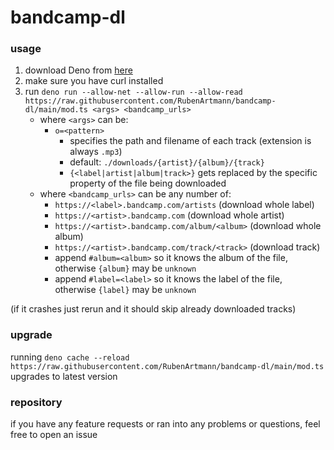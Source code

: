 # bandcamp-dl
### usage
1. download Deno from [here](https://deno.land/#installation)
2. make sure you have curl installed
3. run ```deno run --allow-net --allow-run --allow-read https://raw.githubusercontent.com/RubenArtmann/bandcamp-dl/main/mod.ts <args> <bandcamp_urls>```
	* where ```<args>``` can be:
		* ```o=<pattern>```
			* specifies the path and filename of each track (extension is always ```.mp3```)
			* default: ```./downloads/{artist}/{album}/{track}```
			* ```{<label|artist|album|track>}``` gets replaced by the specific property of the file being downloaded 
	* where ```<bandcamp_urls>``` can be any number of:
		* ```https://<label>.bandcamp.com/artists``` (download whole label)
		* ```https://<artist>.bandcamp.com``` (download whole artist)
		* ```https://<artist>.bandcamp.com/album/<album>``` (download whole album)
		* ```https://<artist>.bandcamp.com/track/<track>``` (download track)
		* append ```#album=<album>``` so it knows the album of the file, otherwise ```{album}``` may be ```unknown```
		* append ```#label=<label>``` so it knows the label of the file, otherwise ```{label}``` may be ```unknown```

(if it crashes just rerun and it should skip already downloaded tracks)

### upgrade
running ```deno cache --reload https://raw.githubusercontent.com/RubenArtmann/bandcamp-dl/main/mod.ts``` upgrades to latest version

### repository
if you have any feature requests or ran into any problems or questions, feel free to open an issue
